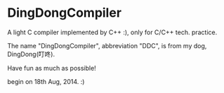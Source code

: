DingDongCompiler
================

A light C compiler implemented by C++ :), only for C/C++ tech. practice. 

The name "DingDongCompiler", abbreviation "DDC", is from my dog, DingDong(叮咚).

Have fun as much as possible!


begin on 18th Aug, 2014. :)
